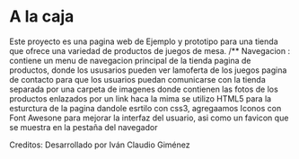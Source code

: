 # A la caja
Este proyecto es una pagina web de Ejemplo y prototipo para una tienda que ofrece una variedad de productos de juegos de mesa.
/** Navegacion : contiene un menu de navegacion principal de la tienda 
pagina de productos, donde los ususarios pueden ver lamoferta de los juegos
pagina de contacto para que los usuarios puedan comunicarse con la tienda 
separada por una carpeta de imagenes donde contienen las fotos de los productos enlazados por un link haca la mima 
se utilizo  HTML5 para la esturctura de la pagina dandole esrtilo con css3, agregaamos Iconos con Font Awesone para mejorar la interfaz del usuario, asi como un favicon que se muestra en la pestaña del navegador 


Creditos: 
Desarrollado por Iván Claudio Giménez